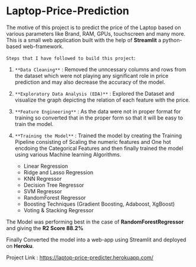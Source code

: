 # Laptop-Price-Prediction

The motive of this project is to predict the price of the Laptop based on various parameters like Brand, RAM, GPUs, touchscreen and many more.
This is a small web application built with the help of **Streamlit** a python-based web-framework.

`Steps that I have followed to build this project`:

1. `**Data Cleaning**` : Removed the unncessary columns and rows from the dataset which were not playing any significant role in price prediction and may also decrease the accuracy of the model.

2. `**Exploratory Data Analysis (EDA)**` : Explored the Dataset and visualize the graph depicting the relation of each feature with the price.

3. `**Feature Engineering**` : As the data were not in proper format for training so converted that in the proper form so that it will be easy to train the model.

4. `**Training the Model**` : Trained the model by creating the Training Pipeline consisting of Scaling the numeric features and One hot encdoing the Categorical Features and then finally trained the model using various Machine learning Algorithms.
      * Linear Regression
      * Ridge and Lasso Regression
      * KNN Regressor
      * Decision Tree Regressor
      * SVM Regressor
      * RandomForest Regressor 
      * Boosting Techniques (Gradient Boosting, Adaboost, XgBoost)
      * Voting & Stacking Regressor

The Model was performing best in the case of **RandomForestRegressor** and giving the **R2 Score 88.2%**

Finally Converted the model into a web-app using Streamlit and deployed on **Heroku**.

Project Link : https://laptop-price-predicter.herokuapp.com/
      
